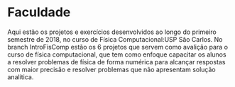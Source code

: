 # Faculdade
Aqui estão os projetos e exercícios desenvolvidos ao longo do primeiro semestre de 2018, no curso de Física Computacional:USP São Carlos.
No branch IntroFisComp estão os 6 projetos que servem como avalição para o curso de física computacional, que tem como enfoque
capacitar os alunos a resolver problemas de física de forma numérica para alcançar respostas com maior precisão e resolver problemas que não apresentam solução analítica.
